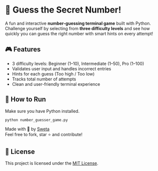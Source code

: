 # 🧠 Guess the Secret Number!

A fun and interactive **number-guessing terminal game** built with Python.  
Challenge yourself by selecting from **three difficulty levels** and see how quickly you can guess the right number with smart hints on every attempt!


## 🎮 Features

- 3 difficulty levels: Beginner (1–10), Intermediate (1–50), Pro (1–100)
- Validates user input and handles incorrect entries
- Hints for each guess (Too high / Too low)
- Tracks total number of attempts
- Clean and user-friendly terminal experience


## 🚀 How to Run

Make sure you have Python installed.

```bash
python number_guesser_game.py
```


Made with 🩷 by [Sweta](https://github.com/SwetaJaiswal9)  
Feel free to fork, star ⭐ and contribute!


## 📄 License

This project is licensed under the [MIT License](LICENSE).
